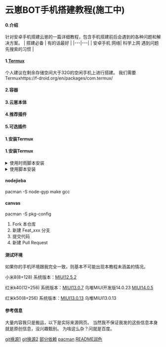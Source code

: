 # 云崽BOT手机搭建教程(施工中)

#### 0.介绍
针对安卓手机搭建云崽的一篇详细教程，包含手机搭建前后会遇到的各种问题和解决方案。
|  搭建必备 |  有的话最好 |
|---|---|
|  安卓手机 网络|  科学上网 遇到问题先搜索的习惯 |
#### 1.[Termux](https://f-droid.org/en/packages/com.termux/)
个人建议在剩余存储空间大于32G的空闲手机上进行搭建。
我们需要Termuxhttps://f-droid.org/en/packages/com.termux/
#### 2.容器
#### 3.云崽本体
#### 4.推荐插件
#### 5.可选插件
#### 1.安装Termux
#### 1.安装Termux

<details><summary>使用时雨脚本安装</summary>

- 图片修复 / 动漫图片修复 + `图片`

</details>
<details><summary>使用脚本安装</summary>

- 图片修复 / 动漫图片修复 + `图片`

</details>

#### nodejieba

pacman -S node-gyp make gcc


#### canvas


pacman -S pkg-config

1.  Fork 本仓库
2.  新建 Feat_xxx 分支
3.  提交代码
4.  新建 Pull Request

#### 测试环境
如果你的手机环境跟我完全一致，则基本不可能出现本教程未涵盖的情况。

小米8(8+128) 系统版本：[MIUI12.5.2](https://xiaomirom.com/download/mi-8-dipper-stable-V12.5.2.0.QEACNXM/)

红米k40(12+256) 系统版本：[MIUI13.0.7](https://xiaomirom.com/download/redmi-k40-mi-11x-poco-f3-alioth-stable-V13.0.7.0.SKHCNXM/) 乌堆MIUI开发版14.0.23 [MIUI14.0.5](https://xiaomirom.com/download/redmi-k40-mi-11x-poco-f3-alioth-stable-V14.0.5.0.TKHCNXM/)

红米k50(8+256) 系统版本：[MIUI13.0.13](https://xiaomirom.com/download/redmi-k50-rubens-stable-V13.0.13.0.SLNCNXM/) 乌堆MIUI13.0.13

#### 参考信息
大量内容我只是搬运，以下是实际来源网页。
当然我不保证我发的这些信息本身就是原创信息，没兴趣甄别。
为啥这么杂？问就是百度。


[git换源1](https://blog.csdn.net/qq_45723638/article/details/123494464)
[git换源2](https://blog.csdn.net/as8996606/article/details/124879105)
[部分依赖](https://blog.csdn.net/qq_39099905/article/details/125228920)
[pacman](https://zhuanlan.zhihu.com/p/383694450)
[README润色](https://gitee.com/TimeRainStarSky/TRSS-Plugin/edit/main/README.md)